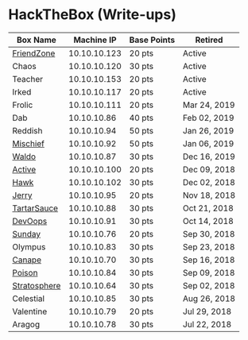 # HackTheBox (Write-ups)

Box Name | Machine IP | Base Points | Retired
--- | --- | --- | ---
[FriendZone]() | 10.10.10.123 | 20 pts | Active
Chaos | 10.10.10.120 | 30 pts | Active
Teacher | 10.10.10.153 | 20 pts | Active
Irked | 10.10.10.117 | 20 pts | Active
Frolic | 10.10.10.111 | 20 pts | Mar 24, 2019
Dab | 10.10.10.86 | 40 pts | Feb 02, 2019
Reddish | 10.10.10.94 | 50 pts | Jan 26, 2019
[Mischief]() | 10.10.10.92 | 50 pts | Jan 06, 2019
[Waldo]() | 10.10.10.87 | 30 pts | Dec 16, 2019
[Active]() | 10.10.10.100 | 20 pts | Dec 09, 2018
[Hawk]() | 10.10.10.102 | 30 pts | Dec 02, 2018
[Jerry]() | 10.10.10.95 | 20 pts | Nov 18, 2018
[TartarSauce]() | 10.10.10.88 | 30 pts | Oct 21, 2018
[DevOops]() | 10.10.10.91 | 30 pts | Oct 14, 2018
[Sunday]() | 10.10.10.76 | 20 pts | Sep 30, 2018
Olympus | 10.10.10.83 | 30 pts | Sep 23, 2018
[Canape]() | 10.10.10.70 | 30 pts | Sep 16, 2018
[Poison]() | 10.10.10.84 | 30 pts | Sep 09, 2018
[Stratosphere]() | 10.10.10.64  | 30 pts | Sep 02, 2018
Celestial | 10.10.10.85 | 30 pts | Aug 26, 2018
Valentine | 10.10.10.79 | 20 pts | Jul 29, 2018
Aragog | 10.10.10.78 | 30 pts | Jul 22, 2018
